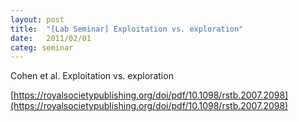 ```yaml
---
layout: post
title:  "[Lab Seminar] Exploitation vs. exploration"
date:   2011/02/01
categ: seminar
---
```






Cohen et al. Exploitation vs. exploration





[https://royalsocietypublishing.org/doi/pdf/10.1098/rstb.2007.2098](https://royalsocietypublishing.org/doi/pdf/10.1098/rstb.2007.2098)



 

